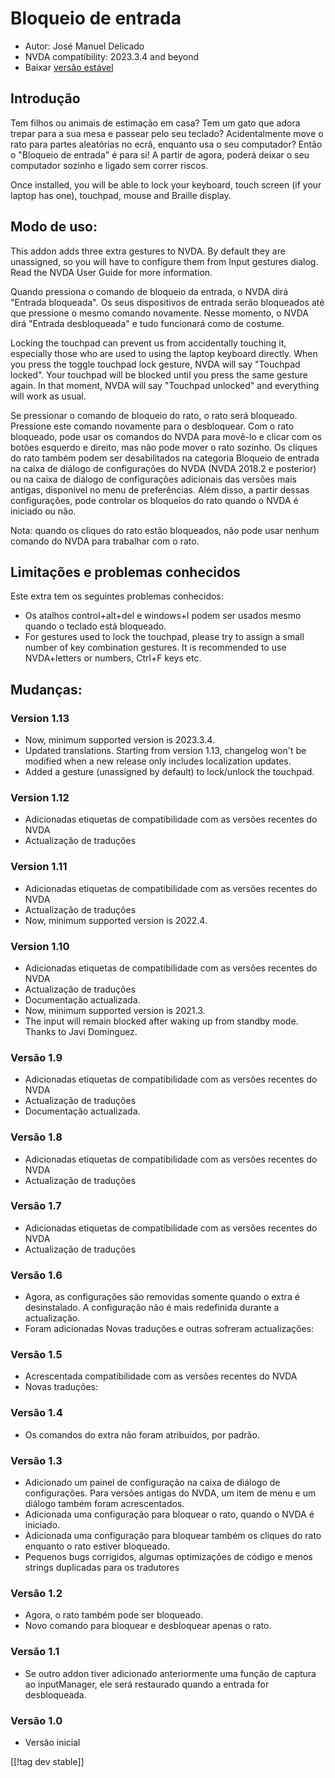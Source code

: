 # Bloqueio de entrada #

* Autor: José Manuel Delicado
* NVDA compatibility: 2023.3.4 and beyond
* Baixar [versão estável][1]

## Introdução

Tem filhos ou animais de estimação em casa? Tem um gato que adora trepar
para a sua mesa e passear  pelo seu teclado? Acidentalmente move o rato para
partes aleatórias no ecrã, enquanto usa o seu computador? Então o "Bloqueio
de entrada" é para si! A partir de agora, poderá deixar o seu computador
sozinho e ligado sem correr riscos.

Once installed, you will be able to lock your keyboard, touch screen (if
your laptop has one), touchpad, mouse and Braille display.

## Modo de uso:

This addon adds three extra gestures to NVDA. By default they are
unassigned, so you will have to configure them from Input gestures
dialog. Read the NVDA User Guide for more information.

Quando pressiona o comando de bloqueio da entrada, o NVDA dirá "Entrada
bloqueada". Os seus dispositivos de entrada serão bloqueados até que
pressione o mesmo comando novamente. Nesse momento, o NVDA dirá "Entrada
desbloqueada" e tudo funcionará como de costume.

Locking the touchpad can prevent us from accidentally touching it,
especially those who are used to using the laptop keyboard directly. When
you press the toggle touchpad lock gesture, NVDA will say "Touchpad
locked". Your touchpad will be blocked until you press the same gesture
again. In that moment, NVDA will say "Touchpad unlocked" and everything will
work as usual.

Se pressionar o comando de bloqueio do rato, o rato será
bloqueado. Pressione este comando novamente para o desbloquear. Com o rato
bloqueado, pode usar os comandos do NVDA para movê-lo e clicar com os botões
esquerdo e direito, mas não pode mover o rato sozinho. Os cliques do rato
também podem ser desabilitados na categoria Bloqueio de entrada na caixa de
diálogo de configurações do NVDA (NVDA 2018.2 e posterior) ou na caixa de
diálogo de configurações adicionais das versões mais antigas, disponível no
menu de preferências. Além disso, a partir dessas configurações, pode
controlar os bloqueios do rato quando o NVDA é iniciado ou não.

Nota: quando os cliques do rato estão bloqueados, não pode usar nenhum
comando do NVDA para trabalhar com o rato.

## Limitações e problemas conhecidos

Este extra tem os seguintes problemas conhecidos:

* Os atalhos control+alt+del e windows+l podem ser usados mesmo quando o
  teclado está bloqueado.
* For gestures used to lock the touchpad, please try to assign a small
  number of key combination gestures. It is recommended to use NVDA+letters
  or numbers, Ctrl+F keys etc.

## Mudanças:

### Version 1.13

* Now, minimum supported version is 2023.3.4.
* Updated translations. Starting from version 1.13, changelog won't be
  modified when a new release only includes localization updates.
* Added a gesture (unassigned by default) to lock/unlock the touchpad.

### Version 1.12

* Adicionadas etiquetas de compatibilidade com as versões recentes do NVDA
* Actualização de traduções

### Version 1.11

* Adicionadas etiquetas de compatibilidade com as versões recentes do NVDA
* Actualização de traduções
* Now, minimum supported version is 2022.4.

### Version 1.10

* Adicionadas etiquetas de compatibilidade com as versões recentes do NVDA
* Actualização de traduções
* Documentação actualizada.
* Now, minimum supported version is 2021.3.
* The input will remain blocked after waking up from standby mode. Thanks to
  Javi Dominguez.

### Versão 1.9

* Adicionadas etiquetas de compatibilidade com as versões recentes do NVDA
* Actualização de traduções
* Documentação actualizada.

### Versão 1.8

* Adicionadas etiquetas de compatibilidade com as versões recentes do NVDA
* Actualização de traduções

### Versão 1.7

* Adicionadas etiquetas de compatibilidade com as versões recentes do NVDA
* Actualização de traduções

### Versão 1.6

* Agora, as configurações são removidas somente quando o extra é
  desinstalado. A configuração não é mais redefinida durante a actualização.
* Foram adicionadas Novas traduções e outras sofreram actualizações:

### Versão 1.5

* Acrescentada compatibilidade com as versões recentes do NVDA
* Novas traduções:

### Versão 1.4

* Os comandos do extra não foram atribuídos, por padrão.

### Versão 1.3

* Adicionado um painel de configuração na caixa de diálogo de
  configurações. Para versões antigas do NVDA, um item de menu e um diálogo
  também foram acrescentados.
* Adicionada uma configuração para bloquear o rato, quando o NVDA é
  iniciado.
* Adicionada uma configuração para bloquear também os cliques do rato
  enquanto o rato estiver bloqueado.
* Pequenos bugs corrigidos, algumas optimizações de código e menos strings
  duplicadas para os tradutores

### Versão 1.2

* Agora, o rato também pode ser bloqueado.
* Novo comando para bloquear e desbloquear apenas o rato.

### Versão 1.1

* Se outro addon tiver adicionado anteriormente uma função de captura ao
  inputManager, ele será restaurado quando a entrada for desbloqueada.

### Versão 1.0

* Versão inicial

[[!tag dev stable]]

[1]: https://www.nvaccess.org/addonStore/legacy?file=inputLock
